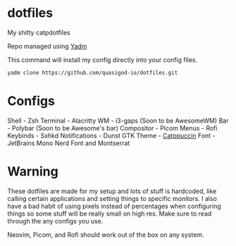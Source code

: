# dotfiles
My shitty catpdotfiles

Repo managed using [Yadm](yadm.io/#)

This command will install my config directly into your config files.
``` sh
yadm clone https://github.com/quasigod-io/dotfiles.git
```

# Configs

Shell - Zsh
Terminal - Alacritty
WM - i3-gaps (Soon to be AwesomeWM)
Bar - Polybar (Soon to be Awesome's bar)
Compositor - Picom
Menus - Rofi
Keybinds - Sxhkd
Notifications - Dunst
GTK Theme - [Catppuccin](https://github.com/catppuccin/gtk)
Font - JetBrains Mono Nerd Font and Montserrat

# Warning

These dotfiles are made for my setup and lots of stuff is hardcoded, like calling certain applications and setting things to specific monitors. I also have a bad habit of using pixels instead of percentages when configuring things so some stuff will be really small on high res. Make sure to read through the any configs you use.

Neovim, Picom, and Rofi should work out of the box on any system.

